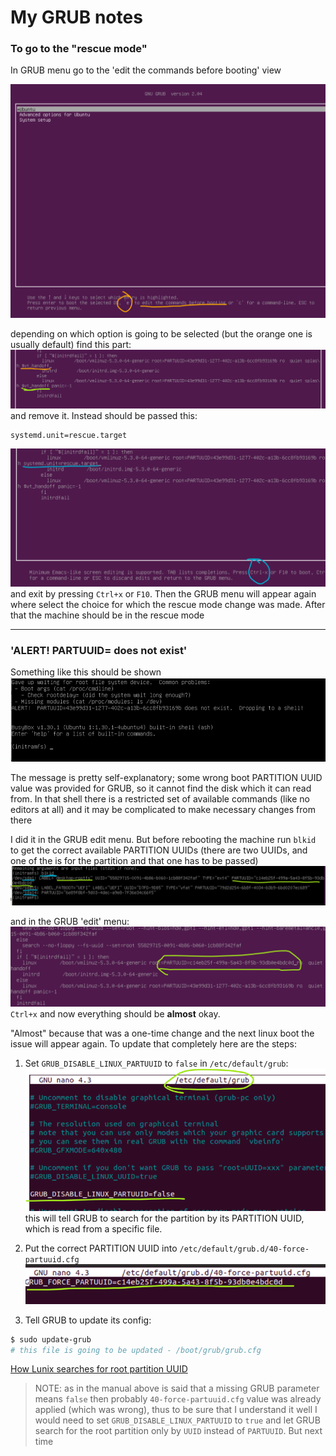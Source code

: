 # My GRUB notes

### To go to the "rescue mode"
In GRUB menu go to the 'edit the commands before booting' view

![edit GRUB run settings](./resources/grub-menu-edit.png)

depending on which option is going to be selected (but the orange one is usually default) find this part:
![vt_handoff part](./resources/grub-vthandoff.png)
and remove it. Instead should be passed this:
```
systemd.unit=rescue.target
```
![rescue.target](./resources/grub-rescue-target-ctrlx.png)
and exit by pressing `Ctrl+x` or `F10`. Then the GRUB menu will appear again where select the choice for which the
rescue mode change was made. After that the machine should be in the rescue mode




---

### 'ALERT! PARTUUID=<some UUID> does not exist'
Something like this should be shown
![PARTUUID does not exist](./resources/alert-partuuid-not-exist.png)

The message is pretty self-explanatory; some wrong boot PARTITION UUID value was provided for GRUB, so it cannot find
the disk which it can read from. In that shell there is a restricted set of available commands (like no editors at all) and it may be complicated
to make necessary changes from there

I did it in the GRUB edit menu. But before rebooting the machine run `blkid` to get the correct available PARTITION UUIDs
(there are two UUIDs, and one of the is for the partition and that one has to be passed)
![blkid UUIDs](./resources/blkid-partuuids.png)

and in the GRUB 'edit' menu:
![GRUB set PARTUUID](./resources/grub-menu-partuuid.png)
`Ctrl+x` and now everything should be **almost** okay.

"Almost" because that was a one-time change and the next linux boot the issue will appear again. To update that completely
here are the steps:

1. Set `GRUB_DISABLE_LINUX_PARTUUID` to `false` in `/etc/default/grub`:
![enable GRUB PARTUUID](./resources/grub-config-partuuid-enable.png)
this will tell GRUB to search for the partition by its PARTITION UUID, which is read from a specific file.

2. Put the correct PARTITION UUID into `/etc/default/grub.d/40-force-partuuid.cfg`
![force partuuid](./resources/grub-force-partuuid.png)

3. Tell GRUB to update its config:
```bash
$ sudo update-grub
# this file is going to be updated - /boot/grub/grub.cfg
```

[How Lunix searches for root partition UUID](https://www.gnu.org/software/grub/manual/grub/grub.html#Root-Identifcation-Heuristics)

> NOTE: as in the manual above is said that a missing GRUB parameter means `false` then
> probably `40-force-partuuid.cfg` value was already applied (which was wrong), thus to be
> sure that I understand it well I would need to set `GRUB_DISABLE_LINUX_PARTUUID` to `true`
> and let GRUB search for the root partition only by `UUID` instead of `PARTUUID`. But next time